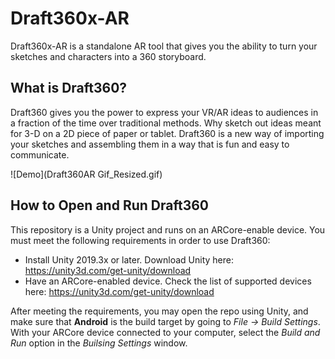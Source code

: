 # Draft360x-AR
Draft360x-AR is a standalone AR tool that gives you the ability to turn your sketches and characters into a 360 storyboard.

## What is Draft360?
Draft360 gives you the power to express your VR/AR ideas to audiences in a fraction of the time over traditional methods. Why sketch out ideas meant for 3-D on a 2D piece of paper or tablet. Draft360 is a new way of importing your sketches and assembling them in a way that is fun and easy to communicate.

![Demo](Draft360AR Gif_Resized.gif)

## How to Open and Run Draft360
This repository is a Unity project and runs on an ARCore-enable device. You must meet the following requirements in order to use Draft360:
* Install Unity 2019.3x or later. Download Unity here: https://unity3d.com/get-unity/download
* Have an ARCore-enabled device. Check the list of supported devices here: https://unity3d.com/get-unity/download

After meeting the requirements, you may open the repo using Unity, and make sure that **Android** is the build target by going to _File -> Build Settings_. With your ARCore device connected to your computer, select the _Build and Run_ option in the _Builsing Settings_ window.
